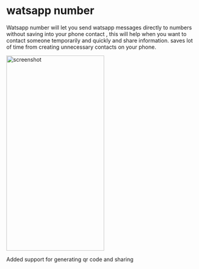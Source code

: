 # watsapp number

Watsapp number will let you send watsapp messages directly to numbers without saving into your phone contact , this will help when you want to contact someone temporarily and quickly and share information. saves lot of time from creating unnecessary contacts on your phone.

<img src="https://raw.githubusercontent.com/vijay0405/whatsapp-number/master/homePic.png" width="256" height="512"  title="screenshot">

Added support for generating qr code and sharing 


